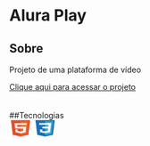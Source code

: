 <h1>Alura Play</h1>

<h2>Sobre</h2>
 <p>Projeto de uma plataforma de vídeo </p>
 <a href = "Link do projeto">Clique aqui para acessar o projeto</a>
<br><br><br> 
##Tecnologias
<div>
    <img align="center" alt="HTML" height="30" width="40" src="https://raw.githubusercontent.com/devicons/devicon/master/icons/html5/html5-original.svg">
    <img align="center" alt="CSS" height="30" width="40" src="https://raw.githubusercontent.com/devicons/devicon/master/icons/css3/css3-original.svg">
</div>
